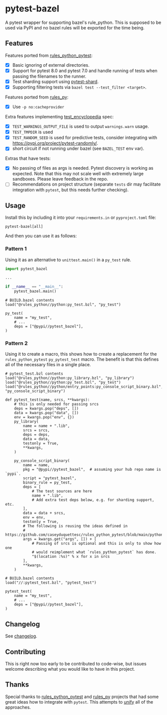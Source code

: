 # pytest-bazel

A pytest wrapper for supporting bazel's rule_python. This is supposed to be
used via PyPI and no bazel rules will be exported for the time being.

## Features

Features ported from [rules_python_pytest]:
- [x] Basic ignoring of external directories.
- [x] Support for pytest 8.0 and pytest 7.0 and handle running of tests when
  passing the filenames to the runner.
- [x] Test sharding support using [pytest-shard].
- [x] Supporting filtering tests via `bazel test --test_filter <target>`.

Features ported from [rules_py]:
- [x] Use `-p no:cacheprovider`

[pytest-shard]: https://pypi.org/project/pytest-shard/

Extra features implementing [test_encyclopedia] spec:
- [x] `TEST_WARNINGS_OUTPUT_FILE` is used to output `warnings.warn` usage.
- [x] `TEST_TMPDIR` is used
- [x] `TEST_RANDOM_SEED` is used for predictive tests, consider integrating with https://pypi.org/project/pytest-randomly/.
- [x] short circuit if not running under bazel (see `BAZEL_TEST` env var).

Extras that have tests:
- [x] No passing of files as args is needed. Pytest discovery is working as
  expected. Note that this may not scale well with extremely large sandboxes.
  Please leave feedback in the repo.
- [ ] Recommendations on project structure (separate `tests` dir may
  facilitate integration with `pytest`, but this needs further checking).

[test_encyclopedia]: https://bazel.build/reference/test-encyclopedia

## Usage

Install this by including it into your `requirements.in` or `pyproject.toml` file:
```
pytest-bazel[all]
```

And then you can use it as follows:

### Pattern 1

Using it as an alternative to `unittest.main()` in a `py_test` rule.

```python
import pytest_bazel

...

if __name__ == "__main__":
    pytest_bazel.main()
```

```starlark
# BUILD.bazel contents
load("@rules_python//python:py_test.bzl", "py_test")

py_test(
    name = "my_test",
    # ...
    deps = ["@pypi//pytest_bazel"],
)
```

### Pattern 2

Using it to create a macro, this shows how to create a replacement for the
`rules_python_pytest` `py_pytest_test` macro. The benefit is that this defines
all of the necessary files in a single place.

```starlark
# pytest_test.bzl contents
load("@rules_python//python:py_library.bzl", "py_library")
load("@rules_python//python:py_test.bzl", "py_test")
load("@rules_python//python/entry_points:py_console_script_binary.bzl", "py_console_script_binary")

def pytest_test(name, srcs, **kwargs):
    # this is only needed for passing srcs
    deps = kwargs.pop("deps", [])
    data = kwargs.pop("data", [])
    env = kwargs.pop("env", {})
    py_library(
        name = name + ".lib",
        srcs = srcs,
        deps = deps,
        data = data,
        testonly = True,
        **kwargs,
    )

    py_console_script_binary(
        name = name,
        pkg = "@pypi//pytest_bazel",  # assuming your hub repo name is `pypi`.
        script = "pytest_bazel",
        binary_rule = py_test,
        deps = [
            # The test sources are here
            name + ".lib",
            # Add extra test deps below, e.g. for sharding support, etc.
        ],
        data = data + srcs,
        env = env,
        testonly = True,
        # The following is reusing the ideas defined in
        # https://github.com/caseyduquettesc/rules_python_pytest/blob/main/python_pytest/defs.bzl
        args = kwargs.get("args", []) + [
            # Passing of srcs is optional and this is only to show how one
            # would reimplement what `rules_python_pytest` has done.
            "$(location :%s)" % x for x in srcs
        ],
        **kwargs,
    )

# BUILD.bazel contents
load("//:pytest_test.bzl", "pytest_test")

pytest_test(
    name = "my_test",
    # ...
    deps = ["@pypi//pytest_bazel"],
)
```

## Changelog

See [changelog].

[changelog]: ./CHANGELOG.md

## Contributing

This is right now too early to be contributed to code-wise, but issues welcome
describing what you would like to have in this project.

## Thanks

Special thanks to [rules_python_pytest] and [rules_py] projects that had some
great ideas how to integrate with `pytest`. This attempts to [unify] all of the
approaches.

[rules_python_pytest]: https://github.com/caseyduquettesc/rules_python_pytest 
[rules_py]: https://github.com/aspect-build/rules_py/blob/main/py/private/pytest.py.tmpl
[unify]: https://xkcd.com/927/
